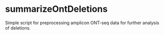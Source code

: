 # summarizeOntDeletions
Simple script for preprocessing amplicon ONT-seq data for further analysis of deletions. 
